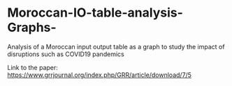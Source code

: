 # Moroccan-IO-table-analysis-Graphs-
Analysis of a Moroccan input output table as a graph to study the impact of disruptions such as COVID19 pandemics

Link to the paper: https://www.grrjournal.org/index.php/GRR/article/download/7/5
